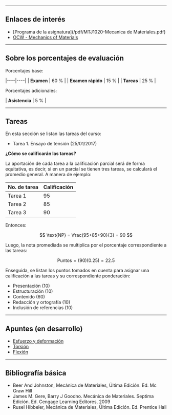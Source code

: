 <!-- 
.. title: Mecánica de materiales
.. slug: mecanica-de-materiales
.. date: 2017-01-20 17:57:08 UTC-06:00
.. tags: mathjax, asignaturas,
.. category: 
.. link: 
.. description: 
.. type: text
-->

---

## Enlaces de interés

* [Programa de la asignatura](/pdf/MTJ1020-Mecanica de Materiales.pdf)
* [OCW - Mechanics of Materials](https://ocw.mit.edu/courses/materials-science-and-engineering/3-11-mechanics-of-materials-fall-1999/index.htm)


---

## Sobre los porcentajes de evaluación

Porcentajes base:

|----|----|
| **Examen** | 60 % |
| **Examen rápido** | 15 % |
| **Tareas** | 25 % |

Porcentajes adicionales:

| **Asistencia** | 5 % |

---

## Tareas 

En esta sección se listan las tareas del curso:

* Tarea 1. Ensayo de tensión \(25/01/2017\)

**¿Cómo se calificarán las tareas?**

La aportación de cada tarea a la calificación parcial será de forma equitativa, es decir, si en un parcial 
se tienen tres tareas, se calculará el promedio general. A manera de ejemplo:

| **No. de tarea** | **Calificación** |
|----|----|
| Tarea 1 | 95 |
| Tarea 2 | 85 |
| Tarea 3 | 90 |


Entonces:

$$ \text{NP} = \frac{95+85+90}{3} = 90 $$

Luego, la nota promediada se multiplica por el porcentaje correspondiente a las tareas:

$$ \text{Puntos} = (90)(0.25) = 22.5  $$

Enseguida, se listan los puntos tomados en cuenta para asignar una calificación a las tareas y su correspondiente 
ponderación: 

* Presentación (10)
* Estructuración (10)
* Contenido (60)
* Redacción y ortografía (10)
* Inclusión de referencias (10)


---

## Apuntes (en desarrollo)

* [Esfuerzo y deformación](/pdf/AP01_esfuerzo_deformacion.pdf)
* [Torsión](/pdf/AP02_torsion.pdf)
* [Flexión](/pdf/AP03_flexion.pdf)


---

## Bibliografía básica

* Beer And Johnston, Mecánica de Materiales, Última Edición. Ed. Mc Graw Hill
* James M. Gere, Barry J Goodno. Mecánica de Materiales. Septima Edición. Ed. Cengage Learning Editores, 2009
* Rusel Hibbeler, Mecánica de Materiales, Última Edición. Ed. Prentice Hall 